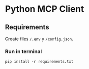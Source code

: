 # Python MCP Client

## Requirements

Create files `/.env` y `/config.json`.

### Run in terminal

```shell
pip install -r requirements.txt
```
